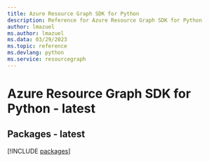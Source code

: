 ```yaml
---
title: Azure Resource Graph SDK for Python
description: Reference for Azure Resource Graph SDK for Python
author: lmazuel
ms.author: lmazuel
ms.data: 03/29/2023
ms.topic: reference
ms.devlang: python
ms.service: resourcegraph
---
```

# Azure Resource Graph SDK for Python - latest
## Packages - latest
[!INCLUDE [packages](resource-graph-index.md)]